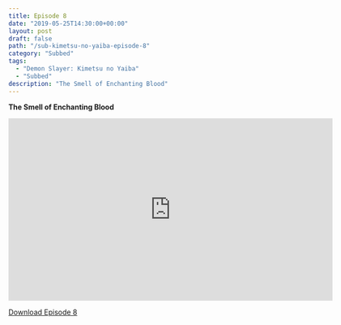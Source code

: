 ```yaml
---
title: Episode 8
date: "2019-05-25T14:30:00+00:00"
layout: post
draft: false
path: "/sub-kimetsu-no-yaiba-episode-8"
category: "Subbed"
tags:
  - "Demon Slayer: Kimetsu no Yaiba"
  - "Subbed"
description: "The Smell of Enchanting Blood"
---
```


**The Smell of Enchanting Blood**

<iframe width="640" height="360" src="https://rapidvid.to/e/G6HTX497OD" frameborder="0" marginwidth=0 marginheight=0 scrolling=no allowfullscreen></iframe>

<a href="http://ouo.io/qs/eCodkFEQ?s=https://rapidvid.to/d/G6HTX497OD">Download Episode 8</a>
